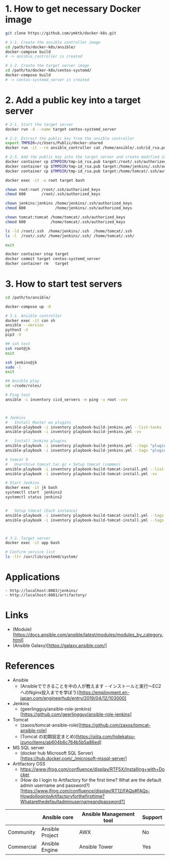 # 1. How to get necessary Docker image

```bash
git clone https://github.com/ymktk/docker-k8s.git

# 1-1. Create the ansible controller image
cd /path/to/docker-k8s/ansible/
docker-compose build
# -> ansible_controller is created

# 1-2. Create the target server image
cd /path/to/docker-k8s/centos-systemd/
docker-compose build
# -> centos-systemd_server is created
```

# 2. Add a public key into a target server

```bash
# 2-1. Start the target server
docker run -d --name target centos-systemd_server

# 2-2. Extract the public key from the ansible controller
export TMPDIR=/c/Users/Public/docker-shared
docker run -it --rm ansible_controller cat /home/ansible/.ssh/id_rsa.pub >> $TMPDIR/tmp-id_rsa.pub

# 2-3. Add the public key into the target server and create modified image
docker container cp $TMPDIR/tmp-id_rsa.pub target:/root/.ssh/authorized_keys
docker container cp $TMPDIR/tmp-id_rsa.pub target:/home/jenkins/.ssh/authorized_keys
docker container cp $TMPDIR/tmp-id_rsa.pub target:/home/tomcat/.ssh/authorized_keys

docker exec -it -u root target bash

chown root:root /root/.ssh/authorized_keys
chmod 600       /root/.ssh/authorized_keys

chown jenkins:jenkins /home/jenkins/.ssh/authorized_keys
chmod 600             /home/jenkins/.ssh/authorized_keys

chown tomcat:tomcat /home/tomcat/.ssh/authorized_keys
chmod 600           /home/tomcat/.ssh/authorized_keys

ls -ld /root/.ssh  /home/jenkins/.ssh  /home/tomcat/.ssh
ls -l  /root/.ssh/ /home/jenkins/.ssh/ /home/tomcat/.ssh/

exit

docker container stop target
docker commit target centos-systemd_server
docker container rm   target
```

# 3. How to start test servers

```bash
cd /path/to/ansible/

docker-compose up -d

# 3-1. Ansible controller
docker exec -it con sh
ansible --version
python3 -V
pip3 -V

## ssh test
ssh root@jk
exit

ssh jenkins@jk
sudo -l
exit

## Ansible play
cd ~/code/roles/

# Ping test
ansible -i inventory cicd_servers -m ping -u root -vvv



# Jenkins
#   Install Master wo plugins
ansible-playbook -i inventory playbook-build-jenkins.yml --list-tasks
ansible-playbook -i inventory playbook-build-jenkins.yml -vv

#   Install Jenkins plugins
ansible-playbook -i inventory playbook-build-jenkins.yml --tags "plugins" --list-tasks
ansible-playbook -i inventory playbook-build-jenkins.yml --tags "plugins" -vv

# tomcat 9
#   Unarchive tomcat.tar.gz + Setup tomcat (common)
ansible-playbook -i inventory playbook-build-tomcat-install.yml --list-tasks
ansible-playbook -i inventory playbook-build-tomcat-install.yml -vv

# Start Jenkins
docker exec -it jk bash
systemctl start  jenkins2
systemctl status jenkins2


#   Setup tomcat (Each instance)
ansible-playbook -i inventory playbook-build-tomcat-install.yml --tags "setup-instances" --list-tasks
ansible-playbook -i inventory playbook-build-tomcat-install.yml --tags "setup-instances" -vv



# 3-2. Target server
docker exec -it app bash

# Confirm service list
ls -ltr /usr/lib/systemd/system/

```

# Applications

    - http://localhost:8083/jenkins/
    - http://localhost:8081/artifactory/

# Links

- (Module)[https://docs.ansible.com/ansible/latest/modules/modules_by_category.html]
- (Ansible Galaxy)[https://galaxy.ansible.com/]

# References

- Ansible
    - (Ansibleでできることを中の人が教えます - インストールと実行〜EC2へのNginx投入までを学ぼう)[https://employment.en-japan.com/engineerhub/entry/2019/04/12/103000]
- Jenkins
    - (geerlingguy/ansible-role-jenkins)[https://github.com/geerlingguy/ansible-role-jenkins]
- Tomcat
    - (zaxos/tomcat-ansible-role)[https://github.com/zaxos/tomcat-ansible-role]
    - (Tomcat の初期設定まとめ)[https://qiita.com/hidekatsu-izuno/items/ab604b6c764b5b5a86ed]
- MS SQL server
    - (docker hub Microsoft SQL Server)[https://hub.docker.com/_/microsoft-mssql-server]
- Artifactory OSS
    - https://www.jfrog.com/confluence/display/RTF5X/Installing+with+Docker
    - (How do I login to Artifactory for the first time? What are the default admin username and password?)[https://www.jfrog.com/confluence/display/RT12/FAQs#FAQs-HowdoIlogintoArtifactoryforthefirsttime?Whatarethedefaultadminusernameandpassword?]


| | Ansible core | Ansible Management tool | Support |
| ---- | ---- | ---- | ---- |
| Community  | Ansible Project |  AWX  |  No  |
| Commercial | Ansible Engine  |  Ansible Tower  |  Yes  |
